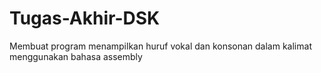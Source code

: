 # Tugas-Akhir-DSK
Membuat program menampilkan huruf vokal dan konsonan dalam kalimat menggunakan bahasa assembly 
